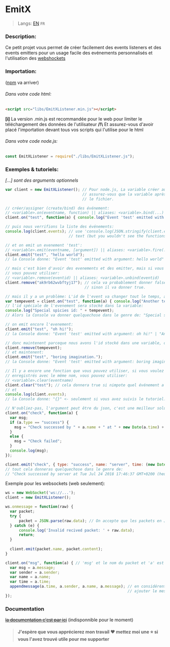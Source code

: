 # EmitX
> Langs: [EN](README.md) `FR`
### Description:
Ce petit projet vous permet de créer facilement des events listeners et des events emitters pour un usage facile des evénements personnalisés et l'utilisation des [webshockets](https://www.websocket.org/)

### Importation:
([npm](https://www.npmjs.com/) va arriver)

###### Dans votre code html:
```html
<script src="libs/EmitXListener.min.js"></script>
```
**[i]** La version .min.js est recommandée pour le web pour limiter le téléchargement des données de l'utilisateur
**/!\\** Et assurez-vous d'avoir placé l'importation devant tous vos scripts qui l'utilise pour le html

###### Dans votre code node.js:
```javascript
const EmitXListener = require("./libs/EmitXListener.js");
```

### Exemples & tutoriels:
*\[...\] sont des arguments optionnels*
```javascript
var client = new EmitXListener(); // Pour node.js, La variable créer au dessus a besoin d'utilise sa aussi,
                                  // assurez-vous que la variable après le 'new' est la variable qui 'require'
                                  // le fichier.

// créer/assigner (create/bind) des événement:
// <variable>.on(eventname, function) || aliases: <variable>.bind(...)
client.on("test", function(a) { console.log("Event 'test' emitted with argument: " + a); });

// puis nous verrifions la liste des événements:
console.log(client.events); // use 'console.log(JSON.stringify(client.events));' instead if you want to be a
                            // text (but you wouldn't see the functions)

// et on emit un evenement 'test':
// <variable>.emit(eventname, [argument]) || aliases: <variable>.fire(...)
client.emit("test", "hello world");
// la Console donne: "Event 'test' emitted with argument: hello world"

// mais c'est bien d'avoir des evenements et des emitter, mais si vous voulez en supprimer un,
// vous pouvez utiliser:
// <variable>.remove(eventid) || aliases: <variable>.unbind(eventid)
client.remove("ak9rb62wvbftyj17"); // cela va probablement donner false car l'id n'existe pas,
                                   // sinon il va donner true.

// mais il y a un problème: L'id de l'event va changer tout le temps, alors pour fixer ça, vous pouvez utiliser:
var tempevent = client.on("test", function(a) { console.log("Another test function.") });
// l'id spéciale de l'evenement sera stocké dans la variable:
console.log("Special spicies id: " + tempevent);
// Alors la Console va donner quelquechose dans le genre de: "Special spicies id: ozcmtdnqxzs9vzkh"

// on emit encore l'evenement:
client.emit("test", "oh hi!");
// la Console donne: "Event 'test' emitted with argument: oh hi!" | "Another test function."

// donc maintenent parceque nous avons l'id stocké dans une variable, on peut supprimer l'événement:
client.remove(tempevent);
// et maintenent:
client.emit("test", "boring imagination.");
// la Console donne: "Event 'test' emitted with argument: boring imagination."

// Il y a encore une fonction que vous pouvez utiliser, si vous voulez supprimer tous les événements
// enregistrés avec le même nom, vous pouvez utiliser:
// <variable>.clear(eventname)
client.clear("test"); // cela donnera true si nimpote quel événement a été trouvé
// et
console.log(client.events);
// la Console donne: "{}" <- seulement si vous avez suivis le tutoriel.

// N'oubliez-pas, l'argument peut être du json, c'est une meilleur solution que je recommande:
client.on("check", function(a) {
  var msg;
  if (a.type == "success") {
    msg = "Check successed by " + a.name + " at " + new Date(a.time) + "!";
  }
  else {
    msg = "Check failed";
  }
  console.log(msg);
});

client.emit("check", { type: "success", name: "server", time: (new Date).getTime() } );
// tout cela donneras quelquechose dans le genre de:
// "Check successed by server at Tue Jul 24 2018 17:46:37 GMT+0200 (heure d’été d’Europe centrale)!" 
```
Exemple pour les websockets (web seulement):
```javascript
ws = new WebSocket('ws://...');
client = new EmitXListener();

ws.onmessage = function(raw) {
  var packet;
  try {
      packet = JSON.parse(raw.data); // On accepte que les packets en JSON
  } catch (e) {
      console.log('Invalid recived packet: ' + raw.data);
      return;
  }
    
  client.emit(packet.name, packet.content);
}

client.on("msg", function(a) { // 'msg' et le nom du packet et 'a' est le contenu du packet
  var msg = a.message;
  var sender = a.sender;
  var name = a.name;
  var time = a.time;
  appendmessage(a.time, a.sender, a.name, a.message); // en considérent que c'est un fonction qui va
                                                      // ajouter le message sur la page
});
```

### Documentation
~~[la documentation c'est par ici](https://github.com/Loxoz/EmitX/wiki)~~ (indisponnible pour le moment)

> #### J'espère que vous apprécierez mon travail ❤️ mettez moi une ⭐️ si vous l'avez trouvé utile pour me supporter
